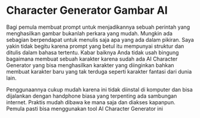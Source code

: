 # Character Generator Gambar AI

Bagi pemula membuat prompt untuk menjadikannya sebuah perintah yang menghasilkan gambar bukanlah perkara yang mudah. Mungkin ada sebagian berpendapat untuk menulis saja apa yang ada dalam pikiran. Saya yakin tidak begitu karena prompt yang betul itu mempunyai struktur dan ditulis dalam bahasa tertentu. Kabar baiknya Anda tidak usah bingung bagaimana membuat sebuah karakter karena sudah ada AI Character Generator yang bisa menghasilkan karakter yang diinginkan bahkan membuat karakter baru yang tak terduga seperti karakter fantasi dari dunia lain.

Penggunaannya cukup mudah karena ini tidak diinstal di komputer dan bisa dijalankan dengan handphone biasa yang terpenting ada sambungan internet. Praktis mudah dibawa ke mana saja dan diakses kapanpun. Pemula pasti bisa menggunakan tool AI Character Generator ini
